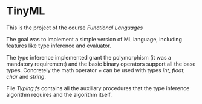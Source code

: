 # TinyML

This is the project of the course *Functional Languages*

The goal was to implement a simple version of ML language, including features like type inference and evaluator.

The type inference implemented grant the polymorphism (it was a mandatory requirement) and the basic binary operators support all the base types. Concretely the math operator *+* can be used with types *int*, *float*, *char* and *string*.

File *Typing.fs* contains all the auxillary procedures that the type inference algorithm requires and the algorithm itself.